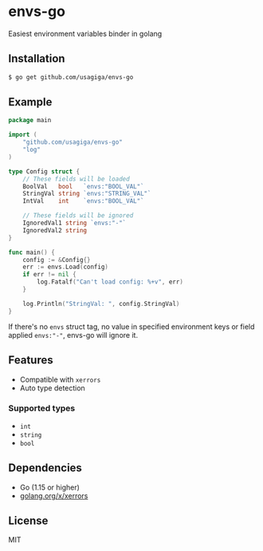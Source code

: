 # envs-go

Easiest environment variables binder in golang


## Installation

```sh
$ go get github.com/usagiga/envs-go
```


## Example

```go
package main

import (
	"github.com/usagiga/envs-go"
	"log"
)

type Config struct {
	// These fields will be loaded
	BoolVal   bool   `envs:"BOOL_VAL"`
	StringVal string `envs:"STRING_VAL"`
	IntVal    int    `envs:"BOOL_VAL"`

	// These fields will be ignored
	IgnoredVal1 string `envs:"-"`
	IgnoredVal2 string
}

func main() {
	config := &Config{}
	err := envs.Load(config)
	if err != nil {
		log.Fatalf("Can't load config: %+v", err)
	}

	log.Println("StringVal: ", config.StringVal)
}
```

If there's no `envs` struct tag, no value in specified environment keys or field applied `envs:"-"`, envs-go will ignore it.


## Features

- Compatible with `xerrors`
- Auto type detection

### Supported types

- `int`
- `string`
- `bool`


## Dependencies

- Go (1.15 or higher)
- [golang.org/x/xerrors](https://pkg.go.dev/golang.org/x/xerrors)


## License

MIT
